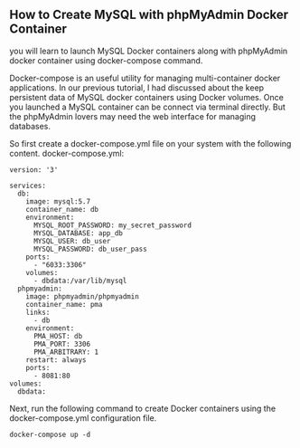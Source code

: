 ## How to Create MySQL with phpMyAdmin Docker Container
you will learn to launch MySQL Docker containers along with phpMyAdmin docker container using docker-compose command.

Docker-compose is an useful utility for managing multi-container docker applications. In our previous tutorial, I had discussed about the keep persistent data of MySQL docker containers using Docker volumes. Once you launched a MySQL container can be connect via terminal directly. But the phpMyAdmin lovers may need the web interface for managing databases.

So first create a docker-compose.yml file on your system with the following content.
docker-compose.yml:
```
version: '3'
 
services:
  db:
    image: mysql:5.7
    container_name: db
    environment:
      MYSQL_ROOT_PASSWORD: my_secret_password
      MYSQL_DATABASE: app_db
      MYSQL_USER: db_user
      MYSQL_PASSWORD: db_user_pass
    ports:
      - "6033:3306"
    volumes:
      - dbdata:/var/lib/mysql
  phpmyadmin:
    image: phpmyadmin/phpmyadmin
    container_name: pma
    links:
      - db
    environment:
      PMA_HOST: db
      PMA_PORT: 3306
      PMA_ARBITRARY: 1
    restart: always
    ports:
      - 8081:80
volumes:
  dbdata:
```
Next, run the following command to create Docker containers using the docker-compose.yml configuration file.
```
docker-compose up -d
```
